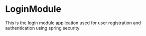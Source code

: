 # LoginModule
This is the login module application used for user registration and authentication using spring security 
